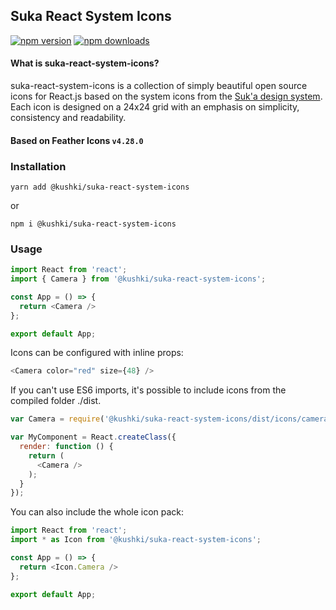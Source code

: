 ## Suka React System Icons
[![npm version](https://img.shields.io/npm/v/kushki/suka-react-system-icons.svg?style=flat-square)](https://www.npmjs.com/package/@kushki/suka-react-system-icons)
[![npm downloads](https://img.shields.io/npm/dm/kushki/suka-react-system-icons.svg?style=flat-square)](https://www.npmjs.com/package/@kushki/suka-react-system-icons)

#### What is suka-react-system-icons?
suka-react-system-icons is a collection of simply beautiful open source icons for React.js based on the system icons from the [Suk'a design system](https://suka.kushkipagos.com). Each icon is designed on a 24x24 grid with an emphasis on simplicity, consistency and readability.

#### Based on Feather Icons  ```v4.28.0```

### Installation
    yarn add @kushki/suka-react-system-icons

  or

    npm i @kushki/suka-react-system-icons

### Usage

```javascript
import React from 'react';
import { Camera } from '@kushki/suka-react-system-icons';

const App = () => {
  return <Camera />
};

export default App;
```

Icons can be configured with inline props:
```javascript
<Camera color="red" size={48} />
```

If you can't use ES6 imports, it's possible to include icons from the compiled folder ./dist.
```javascript
var Camera = require('@kushki/suka-react-system-icons/dist/icons/camera').default;

var MyComponent = React.createClass({
  render: function () {
    return (
      <Camera />
    );
  }
});
```
You can also include the whole icon pack:

```javascript
import React from 'react';
import * as Icon from '@kushki/suka-react-system-icons';

const App = () => {
  return <Icon.Camera />
};

export default App;
```

